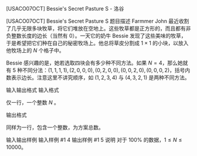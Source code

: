 



[USACO07OCT] Bessie's Secret Pasture S - 洛谷














[USACO07OCT] Bessie's Secret Pasture S
题目描述
Farmmer John 最近收割了几乎无限多块牧草，将它们堆放在空地上。这些牧草都是正方形的，而且都有非负整数长度的边长（当然有 $0$）。一天它的奶牛 Bessie 发现了这些美味的牧草，于是希望把它们种在自己的秘密牧场上。他总将草皮分割成 $1\times1$ 的小块，以放入他牧场上的 $N$ 个格子中。

Bessie 感兴趣的是，她若选取四块会有多少种不同方法。如果 $N=4$，那么她就有 $5$ 种不同分法：$(1,1,1,1), (2,0,0,0), (0,2,0,0),(0,0,2,0),(0,0,0,2)$，括号内数表示边长。注意这里不讲究顺序，如 $(1,2,3,4)$ 与 $(4,3,2,1)$ 是两种不同方法。

输入输出格式
输入格式

仅一行，一个整数 $N$ 。

输出格式

同样为一行，包含一个整数，为方案总数。

输入输出样例
输入样例 #1
4
输出样例 #1
5
说明
对于 $100\%$ 的数据，$1\le N\le10000$。







